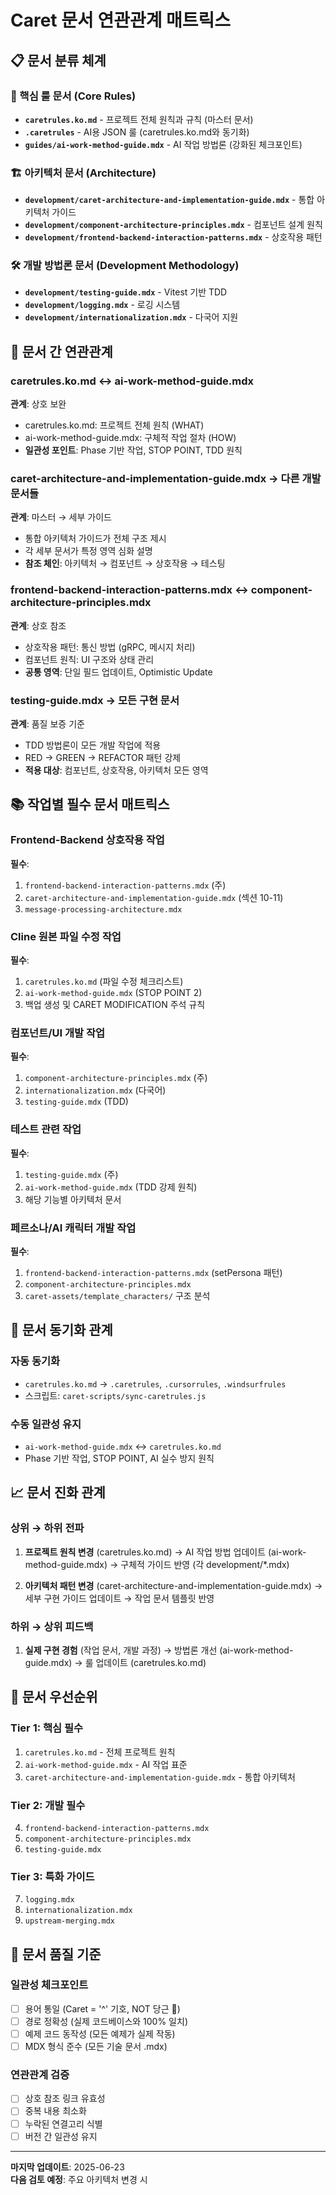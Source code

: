 # Caret 문서 연관관계 매트릭스

## 📋 문서 분류 체계

### 🎯 핵심 룰 문서 (Core Rules)
- **`caretrules.ko.md`** - 프로젝트 전체 원칙과 규칙 (마스터 문서)
- **`.caretrules`** - AI용 JSON 룰 (caretrules.ko.md와 동기화)
- **`guides/ai-work-method-guide.mdx`** - AI 작업 방법론 (강화된 체크포인트)

### 🏗️ 아키텍처 문서 (Architecture)
- **`development/caret-architecture-and-implementation-guide.mdx`** - 통합 아키텍처 가이드
- **`development/component-architecture-principles.mdx`** - 컴포넌트 설계 원칙
- **`development/frontend-backend-interaction-patterns.mdx`** - 상호작용 패턴

### 🛠️ 개발 방법론 문서 (Development Methodology)
- **`development/testing-guide.mdx`** - Vitest 기반 TDD
- **`development/logging.mdx`** - 로깅 시스템
- **`development/internationalization.mdx`** - 다국어 지원

## 🔗 문서 간 연관관계

### **caretrules.ko.md** ↔ **ai-work-method-guide.mdx**
**관계**: 상호 보완
- caretrules.ko.md: 프로젝트 전체 원칙 (WHAT)
- ai-work-method-guide.mdx: 구체적 작업 절차 (HOW)
- **일관성 포인트**: Phase 기반 작업, STOP POINT, TDD 원칙

### **caret-architecture-and-implementation-guide.mdx** → **다른 개발 문서들**
**관계**: 마스터 → 세부 가이드
- 통합 아키텍처 가이드가 전체 구조 제시
- 각 세부 문서가 특정 영역 심화 설명
- **참조 체인**: 아키텍처 → 컴포넌트 → 상호작용 → 테스팅

### **frontend-backend-interaction-patterns.mdx** ↔ **component-architecture-principles.mdx**
**관계**: 상호 참조
- 상호작용 패턴: 통신 방법 (gRPC, 메시지 처리)
- 컴포넌트 원칙: UI 구조와 상태 관리
- **공통 영역**: 단일 필드 업데이트, Optimistic Update

### **testing-guide.mdx** → **모든 구현 문서**
**관계**: 품질 보증 기준
- TDD 방법론이 모든 개발 작업에 적용
- RED → GREEN → REFACTOR 패턴 강제
- **적용 대상**: 컴포넌트, 상호작용, 아키텍처 모든 영역

## 📚 작업별 필수 문서 매트릭스

### **Frontend-Backend 상호작용 작업**
**필수**: 
1. `frontend-backend-interaction-patterns.mdx` (주)
2. `caret-architecture-and-implementation-guide.mdx` (섹션 10-11)
3. `message-processing-architecture.mdx`

### **Cline 원본 파일 수정 작업**
**필수**:
1. `caretrules.ko.md` (파일 수정 체크리스트)
2. `ai-work-method-guide.mdx` (STOP POINT 2)
3. 백업 생성 및 CARET MODIFICATION 주석 규칙

### **컴포넌트/UI 개발 작업**
**필수**:
1. `component-architecture-principles.mdx` (주)
2. `internationalization.mdx` (다국어)
3. `testing-guide.mdx` (TDD)

### **테스트 관련 작업**
**필수**:
1. `testing-guide.mdx` (주)
2. `ai-work-method-guide.mdx` (TDD 강제 원칙)
3. 해당 기능별 아키텍처 문서

### **페르소나/AI 캐릭터 개발 작업**
**필수**:
1. `frontend-backend-interaction-patterns.mdx` (setPersona 패턴)
2. `component-architecture-principles.mdx`
3. `caret-assets/template_characters/` 구조 분석

## 🔄 문서 동기화 관계

### **자동 동기화**
- `caretrules.ko.md` → `.caretrules`, `.cursorrules`, `.windsurfrules`
- 스크립트: `caret-scripts/sync-caretrules.js`

### **수동 일관성 유지**
- `ai-work-method-guide.mdx` ↔ `caretrules.ko.md`
- Phase 기반 작업, STOP POINT, AI 실수 방지 원칙

## 📈 문서 진화 관계

### **상위 → 하위 전파**
1. **프로젝트 원칙 변경** (caretrules.ko.md)
   → AI 작업 방법 업데이트 (ai-work-method-guide.mdx)
   → 구체적 가이드 반영 (각 development/*.mdx)

2. **아키텍처 패턴 변경** (caret-architecture-and-implementation-guide.mdx)
   → 세부 구현 가이드 업데이트
   → 작업 문서 템플릿 반영

### **하위 → 상위 피드백**
1. **실제 구현 경험** (작업 문서, 개발 과정)
   → 방법론 개선 (ai-work-method-guide.mdx)
   → 룰 업데이트 (caretrules.ko.md)

## 🎯 문서 우선순위

### **Tier 1: 핵심 필수**
1. `caretrules.ko.md` - 전체 프로젝트 원칙
2. `ai-work-method-guide.mdx` - AI 작업 표준
3. `caret-architecture-and-implementation-guide.mdx` - 통합 아키텍처

### **Tier 2: 개발 필수**
4. `frontend-backend-interaction-patterns.mdx`
5. `component-architecture-principles.mdx`
6. `testing-guide.mdx`

### **Tier 3: 특화 가이드**
7. `logging.mdx`
8. `internationalization.mdx`
9. `upstream-merging.mdx`

## 📝 문서 품질 기준

### **일관성 체크포인트**
- [ ] 용어 통일 (Caret = '^' 기호, NOT 당근 🥕)
- [ ] 경로 정확성 (실제 코드베이스와 100% 일치)
- [ ] 예제 코드 동작성 (모든 예제가 실제 작동)
- [ ] MDX 형식 준수 (모든 기술 문서 .mdx)

### **연관관계 검증**
- [ ] 상호 참조 링크 유효성
- [ ] 중복 내용 최소화
- [ ] 누락된 연결고리 식별
- [ ] 버전 간 일관성 유지

---

**마지막 업데이트**: 2025-06-23  
**다음 검토 예정**: 주요 아키텍처 변경 시 